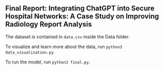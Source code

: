 ## Final Report: Integrating ChatGPT into Secure Hospital Networks: A Case Study on Improving Radiology Report Analysis

The dataset is contained in `data.csv` inside the Data folder.


To visualize and learn more about the data, run `python3 data_visualization.py`.

To run the model, run `python3 final.py`.
